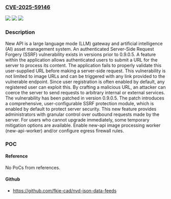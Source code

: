 ### [CVE-2025-59146](https://cve.mitre.org/cgi-bin/cvename.cgi?name=CVE-2025-59146)
![](https://img.shields.io/static/v1?label=Product&message=new-api&color=blue)
![](https://img.shields.io/static/v1?label=Version&message=%3C%200.9.0.5%20&color=brightgreen)
![](https://img.shields.io/static/v1?label=Vulnerability&message=CWE-918%3A%20Server-Side%20Request%20Forgery%20(SSRF)&color=brightgreen)

### Description

New API is a large language mode (LLM) gateway and artificial intelligence (AI) asset management system. An authenticated Server-Side Request Forgery (SSRF) vulnerability exists in versions prior to 0.9.0.5. A feature within the application allows authenticated users to submit a URL for the server to process its content. The application fails to properly validate this user-supplied URL before making a server-side request. This vulnerability is not limited to image URLs and can be triggered with any link provided to the vulnerable endpoint. Since user registration is often enabled by default, any registered user can exploit this. By crafting a malicious URL, an attacker can coerce the server to send requests to arbitrary internal or external services. The vulnerability has been patched in version 0.9.0.5. The patch introduces a comprehensive, user-configurable SSRF protection module, which is enabled by default to protect server security. This new feature provides administrators with granular control over outbound requests made by the server. For users who cannot upgrade immediately, some temporary mitigation options are available. Enable new-api image processing worker (new-api-worker) and/or configure egress firewall rules.

### POC

#### Reference
No PoCs from references.

#### Github
- https://github.com/fkie-cad/nvd-json-data-feeds

